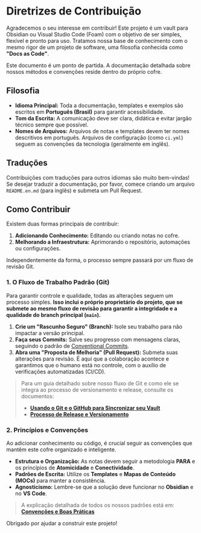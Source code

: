 # Diretrizes de Contribuição

Agradecemos o seu interesse em contribuir! Este projeto é um vault para Obsidian ou Visual Studio Code (Foam) com o objetivo de ser simples, flexível e pronto para uso. Tratamos nossa base de conhecimento com o mesmo rigor de um projeto de software, uma filosofia conhecida como **"Docs as Code"**.

Este documento é um ponto de partida. A documentação detalhada sobre nossos métodos e convenções reside dentro do próprio cofre.

## Filosofia

- **Idioma Principal:** Toda a documentação, templates e exemplos são escritos em **Português (Brasil)** para garantir acessibilidade.
- **Tom da Escrita:** A comunicação deve ser clara, didática e evitar jargão técnico sempre que possível.
- **Nomes de Arquivos:** Arquivos de notas e templates devem ter nomes descritivos em português. Arquivos de configuração (como `ci.yml`) seguem as convenções da tecnologia (geralmente em inglês).

## Traduções

Contribuições com traduções para outros idiomas são muito bem-vindas! Se desejar traduzir a documentação, por favor, comece criando um arquivo `README.en.md` (para inglês) e submeta um Pull Request.

## Como Contribuir

Existem duas formas principais de contribuir:

1.  **Adicionando Conhecimento:** Editando ou criando notas no cofre.
2.  **Melhorando a Infraestrutura:** Aprimorando o repositório, automações ou configurações.

Independentemente da forma, o processo sempre passará por um fluxo de revisão Git.

### 1. O Fluxo de Trabalho Padrão (Git)

Para garantir controle e qualidade, todas as alterações seguem um processo simples. **Isso inclui o próprio proprietário do projeto, que se submete ao mesmo fluxo de revisão para garantir a integridade e a qualidade do branch principal (`main`).**

1.  **Crie um "Rascunho Seguro" (Branch):** Isole seu trabalho para não impactar a versão principal.
2.  **Faça seus Commits:** Salve seu progresso com mensagens claras, seguindo o padrão de [Conventional Commits](https://www.conventionalcommits.org/en/v1.0.0/).
3.  **Abra uma "Proposta de Melhoria" (Pull Request):** Submeta suas alterações para revisão. É aqui que a colaboração acontece e garantimos que o humano está no controle, com o auxílio de verificações automatizadas (CI/CD).

> Para um guia detalhado sobre nosso fluxo de Git e como ele se integra ao processo de versionamento e release, consulte os documentos:
> *   **[Usando o Git e o GitHub para Sincronizar seu Vault](./99%20-%20Meta%20&%20Attachments/Usando%20o%20Git%20e%20o%20GitHub%20para%20Sincronizar%20seu%20Vault.md)**
> *   **[Processo de Release e Versionamento](./docs/processo-de-release.md)**

### 2. Princípios e Convenções

Ao adicionar conhecimento ou código, é crucial seguir as convenções que mantêm este cofre organizado e inteligente.

-   **Estrutura e Organização:** As notas devem seguir a metodologia **PARA** e os princípios de **Atomicidade** e **Conectividade**.
-   **Padrões de Escrita:** Utilize os **Templates** e **Mapas de Conteúdo (MOCs)** para manter a consistência.
-   **Agnosticismo:** Lembre-se que a solução deve funcionar no **Obsidian** e no **VS Code**.

> A explicação detalhada de todos os nossos padrões está em:
> **[Convenções e Boas Práticas](./99%20-%20Meta%20&%20Attachments/Convenções%20e%20Boas%20Práticas.md)**

Obrigado por ajudar a construir este projeto!
